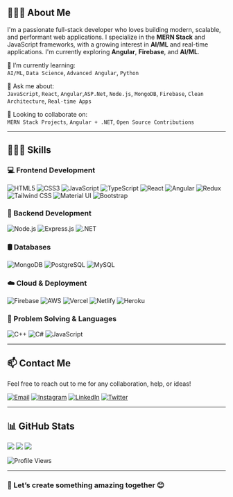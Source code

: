 ## 🧑🏻‍💼 About Me

I'm a passionate full-stack developer who loves building modern, scalable, and performant web applications. I specialize in the **MERN Stack** and JavaScript frameworks, with a growing interest in **AI/ML** and real-time applications. I'm currently exploring **Angular**, **Firebase**, and **AI/ML**.

🌱 I’m currently learning:  
`AI/ML`, `Data Science`, `Advanced Angular`, `Python`

💬 Ask me about:  
`JavaScript`, `React`, `Angular`,`ASP.Net`, `Node.js`, `MongoDB`, `Firebase`, `Clean Architecture`, `Real-time Apps`

🚀 Looking to collaborate on:  
`MERN Stack Projects`, `Angular + .NET`, `Open Source Contributions`

---

## 👨🏻‍💻 Skills

### 💻 Frontend Development  
![HTML5](https://img.shields.io/badge/HTML5-E34F26?style=for-the-badge&logo=html5&logoColor=white)
![CSS3](https://img.shields.io/badge/CSS3-1572B6?style=for-the-badge&logo=css3&logoColor=white)
![JavaScript](https://img.shields.io/badge/JavaScript-F7DF1E?style=for-the-badge&logo=javascript&logoColor=black)
![TypeScript](https://img.shields.io/badge/TypeScript-007ACC?style=for-the-badge&logo=typescript&logoColor=white)
![React](https://img.shields.io/badge/React-20232A?style=for-the-badge&logo=react&logoColor=61DAFB)
![Angular](https://img.shields.io/badge/Angular-DD0031?style=for-the-badge&logo=angular&logoColor=white)
![Redux](https://img.shields.io/badge/Redux-764ABC?style=for-the-badge&logo=redux&logoColor=white)
![Tailwind CSS](https://img.shields.io/badge/Tailwind-38B2AC?style=for-the-badge&logo=tailwind-css&logoColor=white)
![Material UI](https://img.shields.io/badge/MUI-007FFF?style=for-the-badge&logo=mui&logoColor=white)
![Bootstrap](https://img.shields.io/badge/Bootstrap-563D7C?style=for-the-badge&logo=bootstrap&logoColor=white)

### 🧠 Backend Development  
![Node.js](https://img.shields.io/badge/Node.js-339933?style=for-the-badge&logo=nodedotjs&logoColor=white)
![Express.js](https://img.shields.io/badge/Express.js-000000?style=for-the-badge&logo=express&logoColor=white)
![.NET](https://img.shields.io/badge/.NET-512BD4?style=for-the-badge&logo=dotnet&logoColor=white)

### 🛢️ Databases  
![MongoDB](https://img.shields.io/badge/MongoDB-4EA94B?style=for-the-badge&logo=mongodb&logoColor=white)
![PostgreSQL](https://img.shields.io/badge/PostgreSQL-336791?style=for-the-badge&logo=postgresql&logoColor=white)
![MySQL](https://img.shields.io/badge/MySQL-005C84?style=for-the-badge&logo=mysql&logoColor=white)

### ☁️ Cloud & Deployment  
![Firebase](https://img.shields.io/badge/firebase-ffca28?style=for-the-badge&logo=firebase&logoColor=black)
![AWS](https://img.shields.io/badge/AWS-FF9900?style=for-the-badge&logo=amazonaws&logoColor=white)
![Vercel](https://img.shields.io/badge/vercel-000000?style=for-the-badge&logo=vercel&logoColor=white)
![Netlify](https://img.shields.io/badge/netlify-00C7B7?style=for-the-badge&logo=netlify&logoColor=white)
![Heroku](https://img.shields.io/badge/heroku-430098?style=for-the-badge&logo=heroku&logoColor=white)

### 🧠 Problem Solving & Languages  
![C++](https://img.shields.io/badge/C++-00599C?style=for-the-badge&logo=c%2B%2B&logoColor=white)
![C#](https://img.shields.io/badge/C%23-239120?style=for-the-badge&logo=c-sharp&logoColor=white)
![JavaScript](https://img.shields.io/badge/JavaScript-F7DF1E?style=for-the-badge&logo=javascript&logoColor=black)

---

## 📫 Contact Me

Feel free to reach out to me for any collaboration, help, or ideas!

[![Email](https://img.shields.io/badge/Gmail-D14836?style=for-the-badge&logo=gmail&logoColor=white)](mailto:chauhanpjc333@gmail.com)
[![Instagram](https://img.shields.io/badge/Instagram-E4405F?style=for-the-badge&logo=instagram&logoColor=white)](https://www.instagram.com/priyank.303/)
[![LinkedIn](https://img.shields.io/badge/LinkedIn-0077B5?style=for-the-badge&logo=linkedin&logoColor=white)](https://www.linkedin.com/in/priyank-chauhan-981784212/)
[![Twitter](https://img.shields.io/badge/Twitter-1DA1F2?style=for-the-badge&logo=twitter&logoColor=white)](https://twitter.com/Priyank_303)

---

## 📊 GitHub Stats

![](https://github-readme-stats.vercel.app/api?username=PriyanK1133&theme=radical&hide_border=false&include_all_commits=true&count_private=true)
![](https://github-readme-streak-stats.herokuapp.com/?user=PriyanK1133&theme=radical&hide_border=false)
![](https://github-readme-stats.vercel.app/api/top-langs/?username=PriyanK1133&theme=radical&hide_border=false&layout=compact)

![Profile Views](https://komarev.com/ghpvc/?username=PriyanK1133&style=flat-square&color=blue)

---

### 🚀 Let’s create something amazing together 😊
